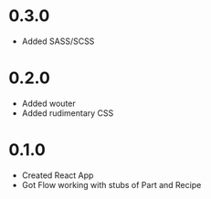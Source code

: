 # 0.3.0
- Added SASS/SCSS

# 0.2.0
- Added wouter
- Added rudimentary CSS

# 0.1.0
- Created React App
- Got Flow working with stubs of Part and Recipe
